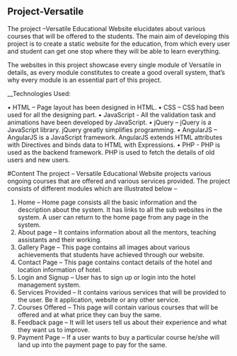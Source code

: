 ## Project-Versatile
The project –Versatile Educational Website elucidates about various courses that will be offered to the students.  The main aim of developing this project is to create a static website for the education, from which every user and student can get one stop where they will be able to learn everything.

The websites in this project showcase every single module of Versatile in details, as every module constitutes to create a good overall system, that’s why every module is an essential part of this project.

__Technologies Used: 

•	HTML – Page layout has been designed in HTML. 
•	CSS – CSS had been used for all the designing part. 
•	JavaScript - All the validation task and animations have been developed by JavaScript. 
•	jQuery – jQuery is a JavaScript library. jQuery greatly simplifies programming. 
•	AngularJS – AngularJS is a JavaScript framework. AngularJS extends HTML attributes with Directives and binds data to HTML with Expressions. 
•	PHP - PHP is used as the backend framework. PHP is used to fetch the details of old users and new users.

#Content
The project – Versatile Educational Website projects various ongoing courses that are offered and various services provided.
The project consists of different modules which are illustrated below – 
1.	Home – Home page consists all the basic information and the description about the system. It has links to all the sub websites in the system. A user can return to the home page from any page in the system. 
2.	About page – It contains information about all the mentors, teaching assistants and their working.  
3.	Gallery Page – This page contains all images about various achievements that students have achieved through our website.
4.	Contact Page – This page contains contact details of the hotel and location information of hotel. 
5.	Login and Signup – User has to sign up or login into the hotel management system.
6.	Services Provided – It contains various services that will be provided to the user. Be it application, website or any other service.
7.	Courses Offered – This page will contain various courses that will be offered and at what price they can buy the same.
8.	Feedback page – It will let users tell us about their experience and what they want us to improve.	
9.	Payment Page – If a user wants to buy a particular course he/she will land up into the payment page to pay for the same. 


